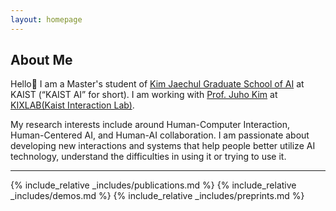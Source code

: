 ```yaml
---
layout: homepage
---
```


## About Me

Hello👋  I am a Master's student of [Kim Jaechul Graduate School of AI](https://gsai.kaist.ac.kr/) at KAIST (“KAIST AI” for short). I am working with [Prof. Juho Kim](https://juhokim.com/) at [KIXLAB(Kaist Interaction Lab)](https://www.kixlab.org/). 

My research interests include around Human-Computer Interaction, Human-Centered AI, and Human-AI collaboration. I am passionate about developing new interactions and systems that help people better utilize AI technology, understand the difficulties in using it or trying to use it.

---

<!-- ## Research Interests

- **Computer Vision:** image recognition, image generation, video captioning
- **Machine Learning:** meta-learning, incremental learning, transfer learning

## News

- **[Feb. 2020]** Our paper about incremental learning is accepted to CVPR 2020.
- **[Feb. 2020]** We will host the ACM Multimedia Asia 2020 conference in Singapore!
- **[Sept. 2019]** Our paper about few-shot learning is accepted to NeurIPS 2019.
- **[Mar. 2019]** Our paper about few-shot learning is accepted to CVPR 2019. -->

{% include_relative _includes/publications.md %}
{% include_relative _includes/demos.md %}
{% include_relative _includes/preprints.md %}

